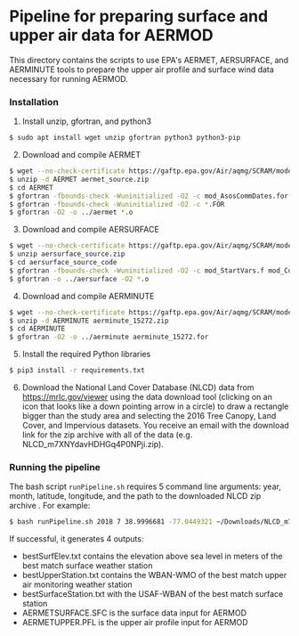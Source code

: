 # Pipeline for preparing surface and upper air data for AERMOD

This directory contains the scripts to use EPA's AERMET, AERSURFACE,
and AERMINUTE tools to prepare the upper air profile and surface wind
data necessary for running AERMOD.

### Installation
1. Install unzip, gfortran, and python3
```bash
$ sudo apt install wget unzip gfortran python3 python3-pip
```
2. Download and compile AERMET
```bash
$ wget --no-check-certificate https://gaftp.epa.gov/Air/aqmg/SCRAM/models/met/aermet/aermet_source.zip
$ unzip -d AERMET aermet_source.zip
$ cd AERMET
$ gfortran -fbounds-check -Wuninitialized -O2 -c mod_AsosCommDates.for
$ gfortran -fbounds-check -Wuninitialized -O2 -c *.FOR
$ gfortran -O2 -o ../aermet *.o
```
3. Download and compile AERSURFACE
```bash
$ wget --no-check-certificate https://gaftp.epa.gov/Air/aqmg/SCRAM/models/related/aersurface/aersurface_source.zip
$ unzip aersurface_source.zip
$ cd aersurface_source_code
$ gfortran -fbounds-check -Wuninitialized -O2 -c mod_StartVars.f mod_Constants.f mod_UserParams.f mod_FileUnits.f mod_ErrorHandling.f mod_Geographic.f mod_ProcCtrlFile.f mod_LandCoverParams.f mod_TiffTags.f mod_TiffParams.f mod_InitTiffParams.f mod_GetData.f mod_AvgParams.f mod_SfcChars.f aersurface.f
$ gfortran -o ../aersurface -O2 *.o
```
4. Download and compile AERMINUTE
```bash
$ wget --no-check-certificate https://gaftp.epa.gov/Air/aqmg/SCRAM/models/met/aerminute/aerminute_15272.zip
$ unzip -d AERMINUTE aerminute_15272.zip
$ cd AERMINUTE
$ gfortran -O2 -o ../aerminute aerminute_15272.for
```
5. Install the required Python libraries
```bash
$ pip3 install -r requirements.txt
```
6. Download the National Land Cover Database (NLCD) data from
   https://mrlc.gov/viewer using the data download tool (clicking on
   an icon that looks like a down pointing arrow in a circle) to draw
   a rectangle bigger than the study area and selecting the 2016 Tree
   Canopy, Land Cover, and Impervious datasets.  You receive an email
   with the download link for the zip archive with all of the data
   (e.g. NLCD_m7XNYdavHDHGq4P0NPji.zip).

### Running the pipeline

The bash script `runPipeline.sh` requires 5 command line arguments:
year, month, latitude, longitude, and the path to the downloaded NLCD
zip archive
.  For example:
```bash
$ bash runPipeline.sh 2018 7 38.9996681 -77.0449321 ~/Downloads/NLCD_m7XNYdavHDHGq4P0NPji.zip
```
If successful, it generates 4 outputs:
- bestSurfElev.txt contains the elevation above sea level in
  meters of the best match surface weather station
- bestUpperStation.txt contains the WBAN-WMO of the best match upper air
  monitoring weather station
- bestSurfaceStation.txt with the USAF-WBAN of the best match surface
  station
- AERMETSURFACE.SFC is the surface data input for AERMOD
- AERMETUPPER.PFL is the upper air profile input for AERMOD
